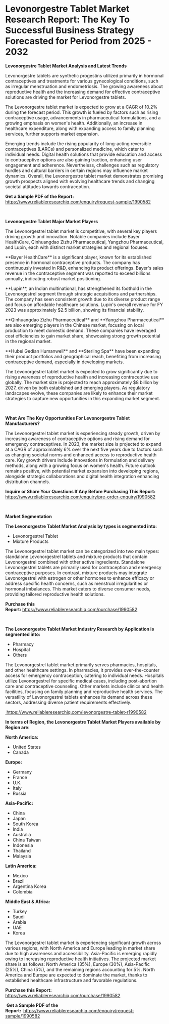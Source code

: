 <p><h1>Levonorgestre Tablet Market Research Report: The Key To Successful Business Strategy Forecasted for Period from 2025 - 2032</h1></p><p><strong>Levonorgestre Tablet Market Analysis and Latest Trends</strong></p>
<p><p>Levonorgestre tablets are synthetic progestins utilized primarily in hormonal contraceptives and treatments for various gynecological conditions, such as irregular menstruation and endometriosis. The growing awareness about reproductive health and the increasing demand for effective contraceptive solutions are driving the market for Levonorgestre tablets. </p><p>The Levonorgestre tablet market is expected to grow at a CAGR of 10.2% during the forecast period. This growth is fueled by factors such as rising contraceptive usage, advancements in pharmaceutical formulations, and a growing emphasis on women's health. Additionally, an increase in healthcare expenditure, along with expanding access to family planning services, further supports market expansion. </p><p>Emerging trends include the rising popularity of long-acting reversible contraceptives (LARCs) and personalized medicine, which cater to individual needs. Digital health solutions that provide education and access to contraceptive options are also gaining traction, enhancing user engagement and adherence. Nevertheless, challenges such as regulatory hurdles and cultural barriers in certain regions may influence market dynamics. Overall, the Levonorgestre tablet market demonstrates promising growth prospects aligned with evolving healthcare trends and changing societal attitudes towards contraception.</p></p>
<p><strong>Get a Sample PDF of the Report:&nbsp;</strong> <a href="https://www.reliableresearchiq.com/enquiry/request-sample/1990582?utm_campaign=1121&utm_medium=2&utm_source=Github&utm_content=ia&utm_term=19042025&utm_id=levonorgestre-tablet">https://www.reliableresearchiq.com/enquiry/request-sample/1990582</a></p>
<p>&nbsp;</p>
<p><strong>Levonorgestre Tablet Major Market Players</strong></p>
<p><p>The Levonorgestrel tablet market is competitive, with several key players driving growth and innovation. Notable companies include Bayer HealthCare, Qinhuangdao Zizhu Pharmaceutical, Yangzhou Pharmaceutical, and Lupin, each with distinct market strategies and regional focuses.</p><p>**Bayer HealthCare** is a significant player, known for its established presence in hormonal contraceptive products. The company has continuously invested in R&D, enhancing its product offerings. Bayer's sales revenue in the contraceptive segment was reported to exceed billions annually, indicating robust market positioning.</p><p>**Lupin**, an Indian multinational, has strengthened its foothold in the Levonorgestrel segment through strategic acquisitions and partnerships. The company has seen consistent growth due to its diverse product range and focus on affordable healthcare solutions. Lupin's overall revenue for FY 2023 was approximately $2.5 billion, showing its financial stability.</p><p>**Qinhuangdao Zizhu Pharmaceutical** and **Yangzhou Pharmaceutical** are also emerging players in the Chinese market, focusing on local production to meet domestic demand. These companies have leveraged cost efficiencies to gain market share, showcasing strong growth potential in the regional market.</p><p>**Hubei Gedian Humanwell** and **Sterling Spa** have been expanding their product portfolios and geographical reach, benefiting from increasing contraceptive demand, especially in developing markets.</p><p>The Levonorgestrel tablet market is expected to grow significantly due to rising awareness of reproductive health and increasing contraceptive use globally. The market size is projected to reach approximately $8 billion by 2027, driven by both established and emerging players. As regulatory landscapes evolve, these companies are likely to enhance their market strategies to capture new opportunities in this expanding market segment.</p></p>
<p>&nbsp;</p>
<p><strong>What Are The Key Opportunities For Levonorgestre Tablet Manufacturers?</strong></p>
<p><p>The Levonorgestrel tablet market is experiencing steady growth, driven by increasing awareness of contraceptive options and rising demand for emergency contraceptives. In 2023, the market size is projected to expand at a CAGR of approximately 6% over the next five years due to factors such as changing societal norms and enhanced access to reproductive health care. Key growth drivers include innovations in formulation and delivery methods, along with a growing focus on women's health. Future outlook remains positive, with potential market expansion into developing regions, alongside strategic collaborations and digital health integration enhancing distribution channels.</p></p>
<p><strong>Inquire or Share Your Questions If Any Before Purchasing This Report:</strong> <a href="https://www.reliableresearchiq.com/enquiry/pre-order-enquiry/1990582?utm_campaign=1121&utm_medium=2&utm_source=Github&utm_content=ia&utm_term=19042025&utm_id=levonorgestre-tablet">https://www.reliableresearchiq.com/enquiry/pre-order-enquiry/1990582</a></p>
<p>&nbsp;</p>
<p><strong>Market Segmentation</strong></p>
<p><strong>The Levonorgestre Tablet Market Analysis by types is segmented into:</strong></p>
<p><ul><li>Levonorgestrel Tablet</li><li>Mixture Products</li></ul></p>
<p><p>The Levonorgestrel tablet market can be categorized into two main types: standalone Levonorgestrel tablets and mixture products that contain Levonorgestrel combined with other active ingredients. Standalone Levonorgestrel tablets are primarily used for contraception and emergency contraceptive purposes. In contrast, mixture products may integrate Levonorgestrel with estrogen or other hormones to enhance efficacy or address specific health concerns, such as menstrual irregularities or hormonal imbalances. This market caters to diverse consumer needs, providing tailored reproductive health solutions.</p></p>
<p><strong>Purchase this Report:&nbsp;</strong><a href="https://www.reliableresearchiq.com/purchase/1990582?utm_campaign=1121&utm_medium=2&utm_source=Github&utm_content=ia&utm_term=19042025&utm_id=levonorgestre-tablet">https://www.reliableresearchiq.com/purchase/1990582</a></p>
<p>&nbsp;</p>
<p><strong>The Levonorgestre Tablet Market Industry Research by Application is segmented into:</strong></p>
<p><ul><li>Pharmacy</li><li>Hospital</li><li>Others</li></ul></p>
<p><p>The Levonorgestrel tablet market primarily serves pharmacies, hospitals, and other healthcare settings. In pharmacies, it provides over-the-counter access for emergency contraception, catering to individual needs. Hospitals utilize Levonorgestrel for specific medical cases, including post-abortion care and contraceptive counseling. Other markets include clinics and health facilities, focusing on family planning and reproductive health services. The versatility of Levonorgestrel tablets enhances its demand across these sectors, addressing diverse patient requirements effectively.</p></p>
<p><a href="https://www.reliableresearchiq.com/levonorgestre-tablet-r1990582?utm_campaign=1121&utm_medium=2&utm_source=Github&utm_content=ia&utm_term=19042025&utm_id=levonorgestre-tablet">&nbsp;https://www.reliableresearchiq.com/levonorgestre-tablet-r1990582</a></p>
<p><strong>In terms of Region, the Levonorgestre Tablet Market Players available by Region are:</strong></p>
<p>
    <p> <strong> North America: </strong>
        <ul>
            <li>United States</li>
            <li>Canada</li>
        </ul>
        </p> 
    <p> <strong> Europe: </strong>
        <ul>
            <li>Germany</li>
            <li>France</li>
            <li>U.K.</li>
            <li>Italy</li>
            <li>Russia</li>
        </ul>
        </p> 
    <p> <strong> Asia-Pacific: </strong>
        <ul>
            <li>China</li>
            <li>Japan</li>
            <li>South Korea</li>
            <li>India</li>
            <li>Australia</li>
            <li>China Taiwan</li>
            <li>Indonesia</li>
            <li>Thailand</li>
            <li>Malaysia</li>
        </ul>
        </p> 
    <p> <strong> Latin America: </strong>
        <ul>
            <li>Mexico</li>
            <li>Brazil</li>
            <li>Argentina Korea</li>
            <li>Colombia</li>
        </ul>
        </p> 
    <p> <strong> Middle East & Africa: </strong>
        <ul>
            <li>Turkey</li>
            <li>Saudi</li>
            <li>Arabia</li>
            <li>UAE</li>
            <li>Korea</li>
        </ul>
    </p>
    </p>
<p><p>The Levonorgestrel tablet market is experiencing significant growth across various regions, with North America and Europe leading in market share due to high awareness and accessibility. Asia-Pacific is emerging rapidly owing to increasing reproductive health initiatives. The projected market share is as follows: North America (35%), Europe (30%), Asia-Pacific (25%), China (5%), and the remaining regions accounting for 5%. North America and Europe are expected to dominate the market, thanks to established healthcare infrastructure and favorable regulations.</p></p>
<p><strong>Purchase this Report: </strong><a href="https://www.reliableresearchiq.com/purchase/1990582?utm_campaign=1121&utm_medium=2&utm_source=Github&utm_content=ia&utm_term=19042025&utm_id=levonorgestre-tablet">https://www.reliableresearchiq.com/purchase/1990582</a></p>
<p>&nbsp;<strong>Get a Sample PDF of the Report:&nbsp;&nbsp;</strong><a href="https://www.reliableresearchiq.com/enquiry/request-sample/1990582?utm_campaign=1121&utm_medium=2&utm_source=Github&utm_content=ia&utm_term=19042025&utm_id=levonorgestre-tablet">https://www.reliableresearchiq.com/enquiry/request-sample/1990582</a></p>
<p><strong></strong></p>
<p><p></p><p></p><p></p></p>